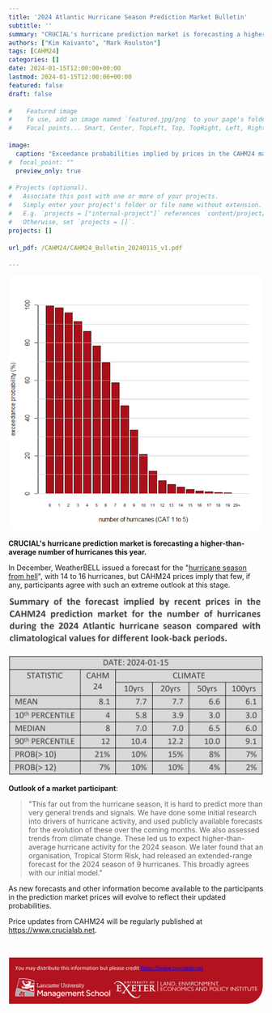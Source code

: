 ```yaml
---
title: '2024 Atlantic Hurricane Season Prediction Market Bulletin'
subtitle: ''
summary: "CRUCIAL's hurricane prediction market is forecasting a higher-than-average number of hurricanes this year."
authors: ["Kim Kaivanto", "Mark Roulston"]
tags: [CAHM24]
categories: []
date: 2024-01-15T12:00:00+00:00
lastmod: 2024-01-15T12:00:00+00:00
featured: false
draft: false

#    Featured image
#    To use, add an image named `featured.jpg/png` to your page's folder.
#    Focal points... Smart, Center, TopLeft, Top, TopRight, Left, Right, BottomLeft, Bottom, BottomRight.

image: 
  caption: "Exceedance probabilities implied by prices in the CAHM24 market for the number of hurricanes during the 2024 Atlantic hurricane season."
#  focal_point: ""
  preview_only: true

# Projects (optional).
#   Associate this post with one or more of your projects.
#   Simply enter your project's folder or file name without extension.
#   E.g. `projects = ["internal-project"]` references `content/project/deep-learning/index.md`.
#   Otherwise, set `projects = []`.
projects: []

url_pdf: /CAHM24/CAHM24_Bulletin_20240115_v1.pdf

---
```

![](featured.png "Exceedance probabilities implied by prices in the CAHM24 market for the number of hurricanes during the 2024 Atlantic hurricane season.")

**CRUCIAL's hurricane prediction market is forecasting a higher-than-average number of hurricanes this year.**

In December, WeatherBELL issued a forecast for the "[hurricane season from hell](https://www.weatherbell.com/hurricane-season-from-hell-first-look)", with 14 to 16 hurricanes, but CAHM24 prices imply that few, if any, participants agree with such an extreme outlook at this stage.


![table](table.png)

**Outlook of a market participant**:
> "This far out from the hurricane season, it is hard to predict more than very general trends and signals. We have done some initial research into drivers of hurricane activity, and used publicly available forecasts for the evolution of these over the coming months. We also assessed trends from climate change. These led us to expect higher-than-average hurricane activity for the 2024 season. We later found that an organisation, Tropical Storm Risk, had released an extended-range forecast for the 2024 season of 9 hurricanes. This broadly agrees with our initial model."


As new forecasts and other information become available to the participants in the prediction market prices will evolve to reflect their updated probabilities. 

Price updates from CAHM24 will be regularly published at https://www.crucialab.net.  

<br>

![credits](foot.png) 

<br>
 
